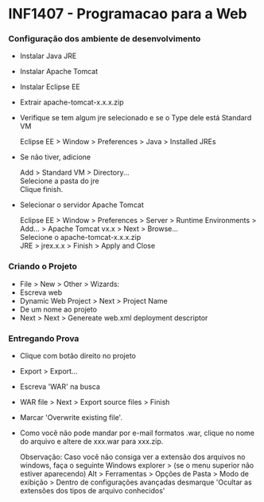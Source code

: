 # INF1407 - Programacao para a Web

### Configuração dos ambiente de desenvolvimento

* Instalar Java JRE
* Instalar Apache Tomcat
* Instalar Eclipse EE

* Extrair apache-tomcat-x.x.x.zip 
* Verifique se tem algum jre selecionado e se o Type dele está Standard VM

  Eclipse EE > Window > Preferences > Java > Installed JREs

* Se não tiver, adicione

  Add > Standard VM > Directory...    
  Selecione a pasta do jre    
  Clique finish.

* Selecionar o servidor Apache Tomcat

  Eclipse EE > Window > Preferences > Server > Runtime Environments > Add... > Apache Tomcat vx.x > Next > Browse...    
  Selecione o apache-tomcat-x.x.x.zip   
  JRE > jrex.x.x > Finish > Apply and Close

### Criando o Projeto

* File > New > Other > Wizards:   
* Escreva web   
* Dynamic Web Project > Next > Project Name   
* De um nome ao projeto   
* Next > Next > Genereate web.xml deployment descriptor

### Entregando Prova
* Clique com botão direito no projeto  
* Export > Export...  
* Escreva 'WAR' na busca  
* WAR file > Next > Export source files > Finish  
* Marcar 'Overwrite existing file'.  
* Como você não pode mandar por e-mail formatos .war, clique no nome do arquivo e altere de xxx.war para xxx.zip.


  Observação: Caso você não consiga ver a extensão dos arquivos no windows, faça o seguinte
Windows explorer > (se o menu superior não estiver aparecendo) Alt > Ferramentas > Opções de Pasta > Modo de exibição >
Dentro de configurações avançadas desmarque 'Ocultar as extensões dos tipos de arquivo conhecidos'
